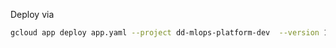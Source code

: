 Deploy via 

```bash
gcloud app deploy app.yaml --project dd-mlops-platform-dev  --version 1 --promote
```